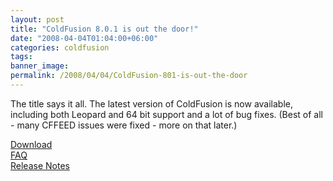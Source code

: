 ```yaml
---
layout: post
title: "ColdFusion 8.0.1 is out the door!"
date: "2008-04-04T01:04:00+06:00"
categories: coldfusion 
tags: 
banner_image: 
permalink: /2008/04/04/ColdFusion-801-is-out-the-door
---
```


The title says it all. The latest version of ColdFusion is now available, including both Leopard and 64 bit support and a lot of bug fixes. (Best of all - many CFFEED issues were fixed - more on that later.)

<a href="http://www.adobe.com/support/coldfusion/downloads_updates.html">Download</a><br>
<a href="http://kb.adobe.com/selfservice/viewContent.do?externalId=kb403277&sliceId=1">FAQ</a><br />
<a href="http://www.adobe.com/go/coldfusion8_update1_releasenotes">Release Notes</a><br/>
